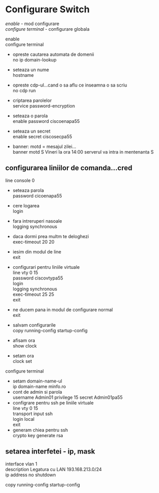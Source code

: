# Configurare Switch

*enable* - mod configurare  
*configure terminal* - configurare globala

enable  
configure terminal  
* opreste cautarea automata de domenii  
no ip domain-lookup  
* seteaza un nume  
hostname <nume>  
* opreste cdp-ul...cand o sa aflu ce inseamna o sa scriu  
no cdp run  
* criptarea parolelor  
service password-encryption

* seteaza o parola  
enable password ciscoenapa55  
* seteaza un secret  
enable secret ciscosecpa55

	
* banner: motd = mesajul zilei...  
banner motd S Vineri la ora 14:00 serverul va intra in mentenanta S

## configurarea liniilor de comanda...cred

line console 0  
* seteaza parola  
password cicoenapa55
* cere logarea  
login
* fara intreruperi nasoale  
logging synchronous
* daca dormi prea multm te deloghezi  
exec-timeout 20 20
* iesim din modul de line  
exit
	
* configurari pentru liniile virtuale  
line vty 0 15  
password ciscovtypa55  
login  
logging synchronous  
exec-timeout 25 25  
exit  
* ne ducem pana in modul de configurare normal  
exit  
* salvam configurarile  
copy running-config startup-config  
* afisam ora  
show clock  
* setam ora  
clock set <ora> <zi> <luna> <an>

configure terminal  
* setam domain-name-ul  
ip domain-name minfo.ro  
* cont de admin si parola  
username Admin01 privilege 15 secret Admin01pa55  
* configrare pentru ssh pe liniile virtuale  
line vty 0 15  
transport input ssh  
login local  
exit  
* generam chiea pentru ssh  
crypto key generate rsa

## setarea interfetei - ip, mask
interface vlan 1  
description Legatura cu LAN 193.168.213.0/24  
ip address <ip> <mask>
no shutdown

copy running-config startup-config

